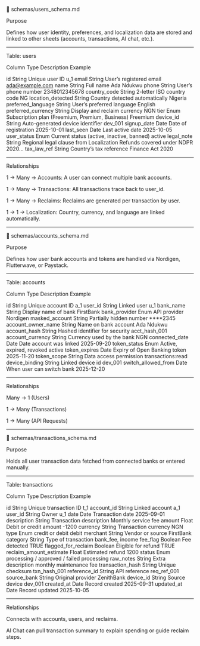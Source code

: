 📘 schemas/users_schema.md

Purpose

Defines how user identity, preferences, and localization data are stored and linked to other sheets (accounts, transactions, AI chat, etc.).


---

Table: users

Column	Type	Description	Example

id	String	Unique user ID	u_1
email	String	User’s registered email	ada@example.com
name	String	Full name	Ada Ndukwu
phone	String	User’s phone number	2348012345678
country_code	String	2-letter ISO country code	NG
location_detected	String	Country detected automatically	Nigeria
preferred_language	String	User’s preferred language	English
preferred_currency	String	Display and reclaim currency	NGN
tier	Enum	Subscription plan (Freemium, Premium, Business)	Freemium
device_id	String	Auto-generated device identifier	dev_001
signup_date	Date	Date of registration	2025-10-01
last_seen	Date	Last active date	2025-10-05
user_status	Enum	Current status (active, inactive, banned)	active
legal_note	String	Regional legal clause from Localization	Refunds covered under NDPR 2020...
tax_law_ref	String	Country’s tax reference	Finance Act 2020



---

Relationships

1 → Many → Accounts: A user can connect multiple bank accounts.

1 → Many → Transactions: All transactions trace back to user_id.

1 → Many → Reclaims: Reclaims are generated per transaction by user.

1 → 1 → Localization: Country, currency, and language are linked automatically.



---

🏦 schemas/accounts_schema.md

Purpose

Defines how user bank accounts and tokens are handled via Nordigen, Flutterwave, or Paystack.


---

Table: accounts

Column	Type	Description	Example

id	String	Unique account ID	a_1
user_id	String	Linked user	u_1
bank_name	String	Display name of bank	FirstBank
bank_provider	Enum	API provider	Nordigen
masked_account	String	Partially hidden number	****2345
account_owner_name	String	Name on bank account	Ada Ndukwu
account_hash	String	Hashed identifier for security	acct_hash_001
account_currency	String	Currency used by the bank	NGN
connected_date	Date	Date account was linked	2025-09-20
token_status	Enum	Active, expired, revoked	active
token_expires	Date	Expiry of Open Banking token	2025-11-20
token_scope	String	Data access permission	transactions:read
device_binding	String	Linked device id	dev_001
switch_allowed_from	Date	When user can switch bank	2025-12-20



---

Relationships

Many → 1 (Users)

1 → Many (Transactions)

1 → Many (API Requests)



---

💸 schemas/transactions_schema.md

Purpose

Holds all user transaction data fetched from connected banks or entered manually.


---

Table: transactions

Column	Type	Description	Example

id	String	Unique transaction ID	t_1
account_id	String	Linked account	a_1
user_id	String	Owner	u_1
date	Date	Transaction date	2025-09-01
description	String	Transaction description	Monthly service fee
amount	Float	Debit or credit amount	-1200
currency	String	Transaction currency	NGN
type	Enum	credit or debit	debit
merchant	String	Vendor or source	FirstBank
category	String	Type of transaction	bank_fee, income
fee_flag	Boolean	Fee detected	TRUE
flagged_for_reclaim	Boolean	Eligible for refund	TRUE
reclaim_amount_estimate	Float	Estimated refund	1200
status	Enum	processing / approved / failed	processing
raw_notes	String	Extra description	monthly maintenance fee
transaction_hash	String	Unique checksum	txn_hash_001
reference_id	String	API reference	req_ref_001
source_bank	String	Original provider	ZenithBank
device_id	String	Source device	dev_001
created_at	Date	Record created	2025-09-31
updated_at	Date	Record updated	2025-10-05



---

Relationships

Connects with accounts, users, and reclaims.

AI Chat can pull transaction summary to explain spending or guide reclaim steps.

